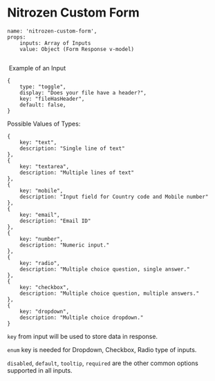 # Nitrozen Custom Form

```
name: 'nitrozen-custom-form',
props:
    inputs: Array of Inputs
    value: Object (Form Response v-model)
​
```
​
Example of an Input

```
{
    type: "toggle",
    display: "Does your file have a header?",
    key: "fileHasHeader",
    default: false,
}
```


Possible Values of Types:

```
{
    key: "text",
    description: "Single line of text"
},
{
    key: "textarea",
    description: "Multiple lines of text"
},
{
    key: "mobile",
    description: "Input field for Country code and Mobile number"
},
{
    key: "email",
    description: "Email ID"
},
{
    key: "number",
    description: "Numeric input."
},
{
    key: "radio",
    description: "Multiple choice question, single answer."
},
{
    key: "checkbox",
    description: "Multiple choice question, multiple answers."
},
{
    key: "dropdown",
    description: "Multiple choice dropdown."
}
```


`key` from input will be used to store data in response.

`enum` key is needed for Dropdown, Checkbox, Radio type of inputs.

`disabled`, `default`, `tooltip`, `required` are the other common options supported in all inputs.